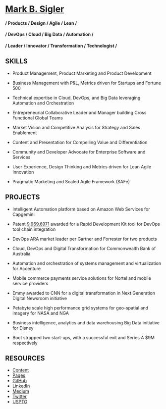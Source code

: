 # [Mark B. Sigler](https://www.linkedin.com/in/markbsigler/)

#### / Products / Design / Agile / Lean / 
#### / DevOps / Cloud / Big Data / Automation /
#### / Leader / Innovator / Transformation / Technologist / 

## SKILLS
- Product Management, Product Marketing and Product Development

- Business Management with P&L, Metrics driven for Startups and Fortune 500

- Technical expertise in Cloud, DevOps, and Big Data leveraging Automation and Orchestration

- Entrepreneurial Collaborative Leader and Manager building Cross Functional Global Teams

- Market Vision and Competitive Analysis for Strategy and Sales Enablement

- Content and Presentation for Compelling Value and Differentiation

- Community and Developer Advocate for Enterprise Software and Services

- User Experience, Design Thinking and Metrics driven for Lean Agile Innovation

- Pragmatic Marketing and Scaled Agile Framework (SAFe)

## PROJECTS
- Intelligent Automation platform based on Amazon Web Services for Capgemini

- Patent [9,969,6971](https://www.google.com/patents/US9696971) awarded for a Rapid Development Kit tool for DevOps tool chain integration

- DevOps ARA market leader per Gartner and Forrester for two products

- Cloud, DevOps and Digital Transformation for Commonwealth Bank of Australia

- Automation and orchestration of systems management and virtualization for Accenture

- Mobile commerce payments service solutions for Nortel and mobile service providers

- Emmy awarded to CNN for a digital transformation in Next Generation Digital Newsroom initiative 

- Petabyte scale high performance grid systems for geo-spatial and imagery for NASA and NGA

- Business intelligence, analytics and data warehousing Big Data initiative for Disney

- Boot strapped two start-ups, with a successful exit and Series A $9M respectively

## RESOURCES
- [Content](https://github.com/markbsigler/content)
- [Pages](https://markbsigler.github.io/)
- [GitHub](https://github.com/markbsigler)
- [LinkedIn](http://www.linkedin.com/in/markbsigler/)
- [Medium](https://medium.com/@markbsigler) 
- [Twitter](https://twitter.com/markbsigler)
- [USPTO](https://patents.google.com/patent/US9696971B1/en)
